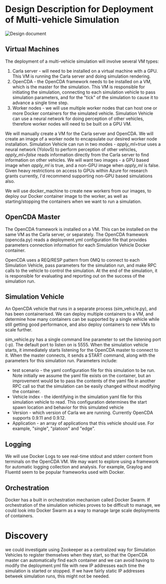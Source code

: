 # Design Description for Deployment of Multi-vehicle Simulation

![Design document](https://github.com/tlandle/OpenCDA/tree/dist/deployment/deployment.png)

## Virtual Machines

The deployment of a multi-vehicle simulation will involve several VM types:
1. Carla server - will need to be installed on a virtual machine with a GPU. This VM is running the Carla server and doing simulation rendering.
2. OpenCDA - the OpenCDA framework needs to be installed on a VM, which is the master for the simulation. This VM is responsible for initiating the simulation, connecting to each simulation vehicle to pass simulation parameters, and for the "tick" of the simulation to cause it to advance a single time step.
3. Worker nodes - we will use multiple worker nodes that can host one or more Docker containers for the simulated vehicle. Simulation Vehicle can use a neural network for doing perception of other vehicles, therefore worker nodes will need to be built on a GPU VM.

We will manually create a VM for the Carla server and OpenCDA. We will create an image of a worker node to encapsulate our desired worker node installation. Simulation Vehicle can run in two modes - *apply_ml=true* uses a neural network (Yolov5) to perform perception of other vehicles, *apply_ml=false* reads information directly from the Carla server to find information on other vehicles. We will want two images - a GPU based image when *apply_ml* is true, and a non-GPU image when *apply_ml* is false. Given heavy restrictions on access to GPUs within Azure for research grants currently, I'd recommend supporting non-GPU based simulations also.

We will use docker_machine to create new workers from our images, to deploy our Docker container image to the worker, as well as starting/stopping the containers when we want to run a simulation. 

## OpenCDA Master

The OpenCDA framework is installed on a VM. This can be installed on the same VM as the Carla server, or separately. The OpenCDA framework (opencda.py) reads a deployment.yml configuration file that provides parameters connection information for each Simulation Vehicle Docker container.

OpenCDA uses a REQ/RESP pattern from 0MQ to connect to each Simulation Vehicle, pass parameters for the simulation run, and make RPC calls to the vehicle to control the simulation. At the end of the simulation, it is responsible for evaluating and reporting out on the success of the simulation run.

## Simulation Vehicle

An OpenCDA vehicle that runs in a separate process (sim_vehicle.py), and has been containerised. We can deploy multiple containers to a VM, and determine how many containers can be supported by a single vehicle while still getting good performance, and also deploy containers to new VMs to scale further. 

sim_vehicle.py has a single command line parameter to set the listening port (-p). The default port to listen on is 5555. When the simulation vehicle starts, it immediately starts listening for the OpenCDA master to connect to it. When the master connects, it sends a START command, along with the parameters for this simulation run. Parameters include:

* test scenario - the yaml configuration file for this simulation to be run. Note initially we assume the yaml file exists on the container, but an improvement would be to pass the contents of the yaml file in another RPC call so that the simulation can be easily changed without modifying the container.
* Vehicle index - the identifying in the simulation yaml file for this simulation vehicle to read. This configuration determines the start spawn location and behavior for this simulated vehicle
* Version - which version of Carla we are running. Currently OpenCDA supports 0.9.11 and 0.9.12.
* Application - an array of applications that this vehicle should use. For example, "single", "platoon" and "edge".

## Logging

We will use Docker Logs to see real-time stdout and stderr content from terminals on the OpenCDA VM. We may want to explore using a framework for automatic logging collection and analysis. For example, Graylog and Fluentd seem to be popular frameworks used with Docker.

## Orchestration

Docker has a built in orchestration mechanism called Docker Swarm. If orchestration of the simulation vehicles proves to be difficult to manage, we could look into Docker Swarm as a way to manage large scale deployments of containers.

# Discovery

we could investigate using Zookeeper as a centralized way for Simulation Vehicles to register themselves when they start, so that the OpenCDA master can automatically find each container and we can avoid having to modify the deployment.yml file with new IP addresses each time the simulation is started or stopped. If we have fairly static IP addresses betweek simulation runs, this might not be needed.
